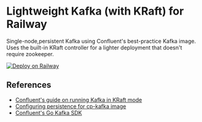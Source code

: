# Lightweight Kafka (with KRaft) for Railway

Single-node,persistent Kafka using Confluent's best-practice Kafka image. Uses the built-in KRaft controller for a lighter deployment that doesn't require zookeeper.

[![Deploy on Railway](https://railway.app/button.svg)](https://railway.app/template/PhV3c8?referralCode=6rOei9)

## References

- [Confluent's guide on running Kafka in KRaft mode](https://docs.confluent.io/platform/current/installation/docker/config-reference.html)
- [Configuring persistence for cp-kafka image](https://docs.confluent.io/platform/current/installation/docker/operations/external-volumes.html#data-volumes)
- [Confluent's Go Kafka SDK](https://docs.confluent.io/kafka-clients/go/current/overview.html#ak-consumer)

